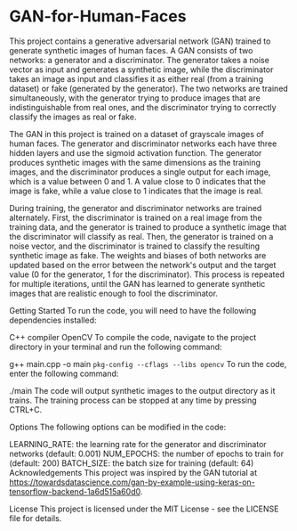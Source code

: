 # GAN-for-Human-Faces

This project contains a generative adversarial network (GAN) trained to generate synthetic images of human faces. A GAN consists of two networks: a generator and a discriminator. The generator takes a noise vector as input and generates a synthetic image, while the discriminator takes an image as input and classifies it as either real (from a training dataset) or fake (generated by the generator). The two networks are trained simultaneously, with the generator trying to produce images that are indistinguishable from real ones, and the discriminator trying to correctly classify the images as real or fake.

The GAN in this project is trained on a dataset of grayscale images of human faces. The generator and discriminator networks each have three hidden layers and use the sigmoid activation function. The generator produces synthetic images with the same dimensions as the training images, and the discriminator produces a single output for each image, which is a value between 0 and 1. A value close to 0 indicates that the image is fake, while a value close to 1 indicates that the image is real.

During training, the generator and discriminator networks are trained alternately. First, the discriminator is trained on a real image from the training data, and the generator is trained to produce a synthetic image that the discriminator will classify as real. Then, the generator is trained on a noise vector, and the discriminator is trained to classify the resulting synthetic image as fake. The weights and biases of both networks are updated based on the error between the network's output and the target value (0 for the generator, 1 for the discriminator). This process is repeated for multiple iterations, until the GAN has learned to generate synthetic images that are realistic enough to fool the discriminator.

Getting Started
To run the code, you will need to have the following dependencies installed:

C++ compiler
OpenCV
To compile the code, navigate to the project directory in your terminal and run the following command:

g++ main.cpp -o main `pkg-config --cflags --libs opencv`
To run the code, enter the following command:

./main
The code will output synthetic images to the output directory as it trains. The training process can be stopped at any time by pressing CTRL+C.

Options
The following options can be modified in the code:

LEARNING_RATE: the learning rate for the generator and discriminator networks (default: 0.001)
NUM_EPOCHS: the number of epochs to train for (default: 200)
BATCH_SIZE: the batch size for training (default: 64)
Acknowledgements
This project was inspired by the GAN tutorial at https://towardsdatascience.com/gan-by-example-using-keras-on-tensorflow-backend-1a6d515a60d0.

License
This project is licensed under the MIT License - see the LICENSE file for details.
